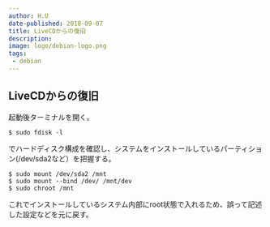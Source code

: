 ```yaml
---
author: H.U
date-published: 2018-09-07
title: LiveCDからの復旧
description:
image: logo/debian-logo.png
tags:
 - debian
---
```


## LiveCDからの復旧

起動後ターミナルを開く。

```
$ sudo fdisk -l
```
でハードディスク構成を確認し、システムをインストールしているパーティション(/dev/sda2など）を把握する。

```
$ sudo mount /dev/sda2 /mnt
$ sudo mount --bind /dev/ /mnt/dev
$ sudo chroot /mnt
```

これでインストールしているシステム内部にroot状態で入れるため、誤って記述した設定などを元に戻す。